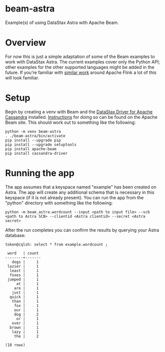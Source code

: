 # beam-astra
Example(s) of using DataStax Astra with Apache Beam.

# Overview

For now this is just a simple adaptation of some of the Beam examples to work with DataStax Astra.  The current examples cover only the Python API; other examples for the other supported languages might be added in the future.  If you're familiar with [similar work](https://github.com/absurdfarce/flink-astra) around Apache Flink a lot of this will look familiar.

# Setup

Begin by creating a venv with Beam and the [DataStax Driver for Apache Cassandra](https://github.com/datastax/python-driver) installed.  [Instructions](https://beam.apache.org/get-started/quickstart-py/) for doing so can be found on the Apache Beam site.  This should work out to something like the following:

```
python -m venv beam-astra
. ./beam-astra/bin/activate
pip install --upgrade pip
pip install --upgrade setuptools
pip install apache-beam
pip install cassandra-driver
```

# Running the app

The app assumes that a keyspace named "example" has been created on Astra.  The app will create any additional schema that is necessary in this keyspace (if it is not already present).  You can run the app from the "python" directory with something like the following:

```
python -m beam_astra.wordcount --input <path to input file> --scb <path to Astra SCB> --clientid <Astra clientid> --secret <Astra secret>
```

After the run completes you can confirm the results by querying your Astra database:

```
token@cqlsh: select * from example.wordcount ;

 word   | count
--------+-------
   dogs |     1
 lazier |     1
  least |     1
  foxes |     1
 jumped |     1
     at |     1
    are |     1
   just |     1
  quick |     1
   than |     1
    fox |     1
    our |     1
    dog |     2
     or |     1
   over |     1
  brown |     1
   lazy |     1
    the |     2

(18 rows)
```
